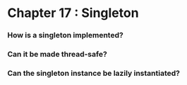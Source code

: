 # Chapter 17 : Singleton

### How is a singleton implemented?

### Can it be made thread-safe?

### Can the singleton instance be lazily instantiated?
